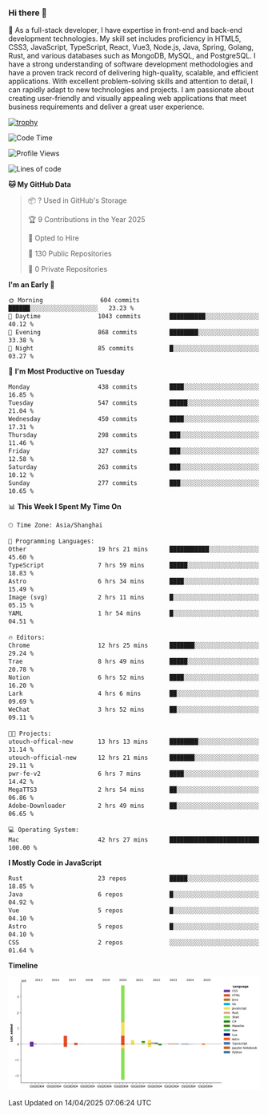 ### Hi there 👋

🌱 As a full-stack developer, I have expertise in front-end and back-end development technologies. My skill set includes proficiency in HTML5, CSS3, JavaScript, TypeScript, React, Vue3, Node.js, Java, Spring, Golang, Rust, and various databases such as MongoDB, MySQL, and PostgreSQL. I have a strong understanding of software development methodologies and have a proven track record of delivering high-quality, scalable, and efficient applications. With excellent problem-solving skills and attention to detail, I can rapidly adapt to new technologies and projects. I am passionate about creating user-friendly and visually appealing web applications that meet business requirements and deliver a great user experience.

[![trophy](https://github-profile-trophy.vercel.app/?username=elton&rank=SECRET,SSS,SS,S,AAA,AA,A&theme=onedark&no-frame=true&margin-w=10)](https://github.com/ryo-ma/github-profile-trophy)

<!--START_SECTION:waka-->
![Code Time](http://img.shields.io/badge/Code%20Time-1%2C533%20hrs%2013%20mins-blue)

![Profile Views](http://img.shields.io/badge/Profile%20Views-0-blue)

![Lines of code](https://img.shields.io/badge/From%20Hello%20World%20I%27ve%20Written-5.6%20million%20lines%20of%20code-blue)

**🐱 My GitHub Data** 

> 📦 ? Used in GitHub's Storage 
 > 
> 🏆 9 Contributions in the Year 2025
 > 
> 💼 Opted to Hire
 > 
> 📜 130 Public Repositories 
 > 
> 🔑 0 Private Repositories 
 > 
**I'm an Early 🐤** 

```text
🌞 Morning                604 commits         ██████░░░░░░░░░░░░░░░░░░░   23.23 % 
🌆 Daytime                1043 commits        ██████████░░░░░░░░░░░░░░░   40.12 % 
🌃 Evening                868 commits         ████████░░░░░░░░░░░░░░░░░   33.38 % 
🌙 Night                  85 commits          █░░░░░░░░░░░░░░░░░░░░░░░░   03.27 % 
```
📅 **I'm Most Productive on Tuesday** 

```text
Monday                   438 commits         ████░░░░░░░░░░░░░░░░░░░░░   16.85 % 
Tuesday                  547 commits         █████░░░░░░░░░░░░░░░░░░░░   21.04 % 
Wednesday                450 commits         ████░░░░░░░░░░░░░░░░░░░░░   17.31 % 
Thursday                 298 commits         ███░░░░░░░░░░░░░░░░░░░░░░   11.46 % 
Friday                   327 commits         ███░░░░░░░░░░░░░░░░░░░░░░   12.58 % 
Saturday                 263 commits         ███░░░░░░░░░░░░░░░░░░░░░░   10.12 % 
Sunday                   277 commits         ███░░░░░░░░░░░░░░░░░░░░░░   10.65 % 
```


📊 **This Week I Spent My Time On** 

```text
🕑︎ Time Zone: Asia/Shanghai

💬 Programming Languages: 
Other                    19 hrs 21 mins      ███████████░░░░░░░░░░░░░░   45.60 % 
TypeScript               7 hrs 59 mins       █████░░░░░░░░░░░░░░░░░░░░   18.83 % 
Astro                    6 hrs 34 mins       ████░░░░░░░░░░░░░░░░░░░░░   15.49 % 
Image (svg)              2 hrs 11 mins       █░░░░░░░░░░░░░░░░░░░░░░░░   05.15 % 
YAML                     1 hr 54 mins        █░░░░░░░░░░░░░░░░░░░░░░░░   04.51 % 

🔥 Editors: 
Chrome                   12 hrs 25 mins      ███████░░░░░░░░░░░░░░░░░░   29.24 % 
Trae                     8 hrs 49 mins       █████░░░░░░░░░░░░░░░░░░░░   20.78 % 
Notion                   6 hrs 52 mins       ████░░░░░░░░░░░░░░░░░░░░░   16.20 % 
Lark                     4 hrs 6 mins        ██░░░░░░░░░░░░░░░░░░░░░░░   09.69 % 
WeChat                   3 hrs 52 mins       ██░░░░░░░░░░░░░░░░░░░░░░░   09.11 % 

🐱‍💻 Projects: 
utouch-offical-new       13 hrs 13 mins      ████████░░░░░░░░░░░░░░░░░   31.14 % 
utouch-official-new      12 hrs 21 mins      ███████░░░░░░░░░░░░░░░░░░   29.11 % 
pwr-fe-v2                6 hrs 7 mins        ████░░░░░░░░░░░░░░░░░░░░░   14.42 % 
MegaTTS3                 2 hrs 54 mins       ██░░░░░░░░░░░░░░░░░░░░░░░   06.86 % 
Adobe-Downloader         2 hrs 49 mins       ██░░░░░░░░░░░░░░░░░░░░░░░   06.65 % 

💻 Operating System: 
Mac                      42 hrs 27 mins      █████████████████████████   100.00 % 
```

**I Mostly Code in JavaScript** 

```text
Rust                     23 repos            █████░░░░░░░░░░░░░░░░░░░░   18.85 % 
Java                     6 repos             █░░░░░░░░░░░░░░░░░░░░░░░░   04.92 % 
Vue                      5 repos             █░░░░░░░░░░░░░░░░░░░░░░░░   04.10 % 
Astro                    5 repos             █░░░░░░░░░░░░░░░░░░░░░░░░   04.10 % 
CSS                      2 repos             ░░░░░░░░░░░░░░░░░░░░░░░░░   01.64 % 
```



**Timeline**

![Lines of Code chart](https://raw.githubusercontent.com/elton/elton/main/assets/bar_graph.png)


 Last Updated on 14/04/2025 07:06:24 UTC
<!--END_SECTION:waka-->

<!--
**elton/elton** is a ✨ _special_ ✨ repository because its `README.md` (this file) appears on your GitHub profile.

Here are some ideas to get you started:

- 🔭 I’m currently working on ...
- 🌱 I’m currently learning ...
- 👯 I’m looking to collaborate on ...
- 🤔 I’m looking for help with ...
- 💬 Ask me about ...
- 📫 How to reach me: ...
- 😄 Pronouns: ...
- ⚡ Fun fact: ...
-->
